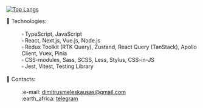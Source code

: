 
[![Top Langs](https://github-readme-stats.vercel.app/api/top-langs/?username=MeleshkoDmitriy&layout=donut-vertical)](https://github.com/anuraghazra/github-readme-stats)


<dl>
  <dt>📌 Technologies:</dt>
  <br />
  <dd>▫️ TypeScript, JavaScript</dd>
  <dd>▫️ React, Next.js, Vue.js, Node.js</dd>
  <dd>▫️ Redux Toolkit (RTK Query), Zustand, React Query (TanStack), Apollo Client, Vuex, Pinia</dd>
  <dd>▫️ CSS-modules, Sass, SCSS, Less, Stylus, CSS-in-JS</dd>
  <dd>▫️ Jest, Vitest, Testing Library</dd>
  <br />
  <dt>📌 Contacts:</dt>
  <br />
  <dd>:e-mail: <a href='https://www.google.com/intl/ru/gmail/about/' target='blank'>dimitrusmeleskausas@gmail.com</a></dd>
  <dd>:earth_africa: <a href='https://telegram.me/dimitrusmeleskausas' target='blank'>telegram</a></dd>
  <br />
</dl>

